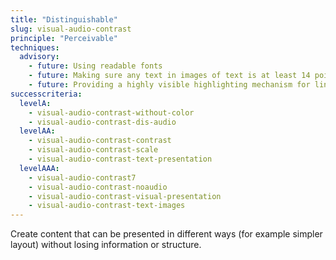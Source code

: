 ```yaml
---
title: "Distinguishable"
slug: visual-audio-contrast
principle: "Perceivable"
techniques:
  advisory:
    - future: Using readable fonts
    - future: Making sure any text in images of text is at least 14 points and has good contrast
    - future: Providing a highly visible highlighting mechanism for links or controls when they receive keyboard focus
successcriteria:
  levelA:
    - visual-audio-contrast-without-color
    - visual-audio-contrast-dis-audio
  levelAA:
    - visual-audio-contrast-contrast
    - visual-audio-contrast-scale
    - visual-audio-contrast-text-presentation
  levelAAA:
    - visual-audio-contrast7
    - visual-audio-contrast-noaudio
    - visual-audio-contrast-visual-presentation
    - visual-audio-contrast-text-images
---
```

Create content that can be presented in different ways (for example simpler layout) without losing information or structure.
